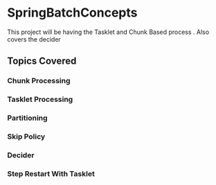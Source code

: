 # SpringBatchConcepts
This project will be having the Tasklet and Chunk Based process . Also covers the decider

## Topics Covered
### Chunk Processing
### Tasklet Processing
### Partitioning 
### Skip Policy 
### Decider
### Step Restart With Tasklet